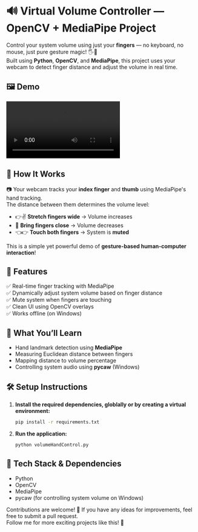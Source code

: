 # 🔊 Virtual Volume Controller — OpenCV + MediaPipe Project

Control your system volume using just your **fingers** — no keyboard, no mouse, just pure gesture magic! 🖐️🤏  
Built using **Python**, **OpenCV**, and **MediaPipe**, this project uses your webcam to detect finger distance and adjust the volume in real time.

## 🖼 Demo

![Demo](assets/Demo.mp4)

## 🎯 How It Works

📷 Your webcam tracks your **index finger** and **thumb** using MediaPipe's hand tracking.  
The distance between them determines the volume level:

- 👉✌️ **Stretch fingers wide** → Volume increases
- 🤏 **Bring fingers close** → Volume decreases
- 👈👉 **Touch both fingers** → System is **muted**

This is a simple yet powerful demo of **gesture-based human-computer interaction**!

## 🚀 Features

✅ Real-time finger tracking with MediaPipe  
✅ Dynamically adjust system volume based on finger distance  
✅ Mute system when fingers are touching  
✅ Clean UI using OpenCV overlays  
✅ Works offline (on Windows)

## 🧠 What You’ll Learn

- Hand landmark detection using **MediaPipe**
- Measuring Euclidean distance between fingers
- Mapping distance to volume percentage
- Controlling system audio using **pycaw** (Windows)

## 🛠 Setup Instructions

1.  **Install the required dependencies, globlally or by creating a virtual environment:**

    ```bash
    pip install -r requirements.txt
    ```

2.  **Run the application:**

    ```bash
    python volumeHandControl.py
    ```

## 🧰 Tech Stack & Dependencies

- Python
- OpenCV
- MediaPipe
- pycaw (for controlling system volume on Windows)


Contributions are welcome! 🙏 If you have any ideas for improvements, feel free to submit a pull request.\
Follow me for more exciting projects like this! 🤩
